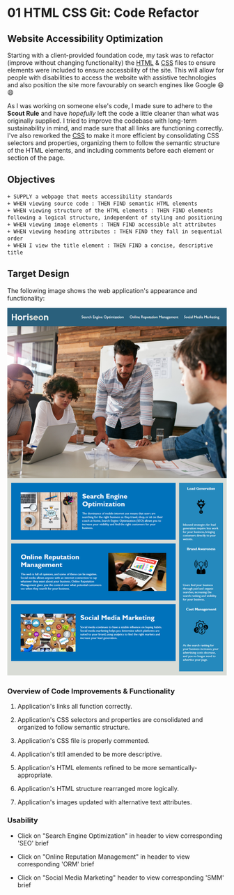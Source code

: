 # 01 HTML CSS Git: Code Refactor

## Website Accessibility Optimization

Starting with a client-provided foundation code, my task was to refactor (improve without changing functionality) the <a href="https://github.com/MissNG-Git/BCS_Code-Refactor/blob/main/Develop/index.html">HTML</a> & <a href="https://github.com/MissNG-Git/BCS_Code-Refactor/blob/main/Develop/assets/css/style.css">CSS</a> files to ensure elements were included to ensure accessbility of the site. This will allow for people with disabilities to access the website with assistive technologies and also position the site more favourably on search engines like Google 😄 :smile: 

As I was working on someone else's code, I made sure to adhere to the **Scout Rule** and have *hopefully* left the code a little cleaner than what was originally supplied. I tried to improve the codebase with long-term sustainability in mind, and made sure that all links are functioning correctly. I've also reworked the <a href="https://github.com/MissNG-Git/BCS_Code-Refactor/blob/main/Develop/assets/css/style.css">CSS</a> to make it more efficient by consolidating CSS selectors and properties, organizing them to follow the semantic structure of the HTML elements, and including comments before each element or section of the page.

## Objectives
```
+ SUPPLY a webpage that meets accessibility standards
+ WHEN viewing source code : THEN FIND semantic HTML elements
+ WHEN viewing structure of the HTML elements : THEN FIND elements following a logical structure, independent of styling and positioning
+ WHEN viewing image elements : THEN FIND accessible alt attributes
+ WHEN viewing heading attributes : THEN FIND they fall in sequential order
+ WHEN I view the title element : THEN FIND a concise, descriptive title
```

## Target Design

The following image shows the web application's appearance and functionality:

![code refactor demo](./Assets/01-html-css-git-homework-demo.png)

### Overview of Code Improvements & Functionality

1. Application's links all function correctly.

2. Application's CSS selectors and properties are consolidated and organized to follow semantic structure.

3. Application's CSS file is properly commented.

4. Application's titll amended to be more descriptive.

5. Application's HTML elements refined to be more semantically-appropriate.

6. Application's HTML structure rearranged more logically.

7. Application's images updated with alternative text attributes.

### Usability

* Click on "Search Engine Optimization" in header to view corresponding 'SEO' brief

* Click on "Online Reputation Management" in header to view corresponding 'ORM' brief

* Click on "Social Media Marketing" header to view corresponding 'SMM' brief